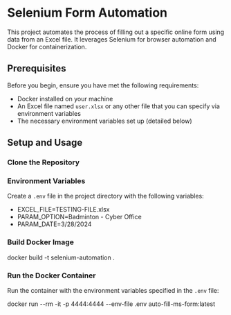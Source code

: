 # Selenium Form Automation

This project automates the process of filling out a specific online form using data from an Excel file. It leverages Selenium for browser automation and Docker for containerization.

## Prerequisites

Before you begin, ensure you have met the following requirements:

- Docker installed on your machine
- An Excel file named `user.xlsx` or any other file that you can specify via environment variables
- The necessary environment variables set up (detailed below)

## Setup and Usage

### Clone the Repository

### Environment Variables

Create a `.env` file in the project directory with the following variables:

- EXCEL_FILE=TESTING-FILE.xlsx
- PARAM_OPTION=Badminton - Cyber Office
- PARAM_DATE=3/28/2024

### Build Docker Image

docker build -t selenium-automation .

### Run the Docker Container

Run the container with the environment variables specified in the `.env` file:

docker run --rm -it -p 4444:4444 --env-file .env auto-fill-ms-form:latest
